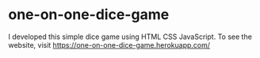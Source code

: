# one-on-one-dice-game
I developed this simple dice game using HTML CSS JavaScript. To see the website, visit https://one-on-one-dice-game.herokuapp.com/
